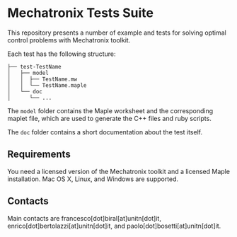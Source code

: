 # Mechatronix Tests Suite

This repository presents a number of example and tests for solving optimal control problems with Mechatronix toolkit. 

Each test has the following structure:

    ├── test-TestName
    │   ├── model
    │   │  ├── TestName.mw
    │   │  └── TestName.maple
    │   └── doc
    │      └── ...

The `model` folder contains the Maple worksheet and the corresponding maplet file, which are used to generate the C++ files and ruby scripts.

The `doc` folder contains a short documentation about the test itself.

## Requirements

You need a licensed version of the Mechatronix toolkit and a licensed Maple installation. Mac OS X, Linux, and Windows are supported.

## Contacts

Main contacts are francesco[dot]biral[at]unitn[dot]it, enrico[dot]bertolazzi[at]unitn[dot]it, and paolo[dot]bosetti[at]unitn[dot]it.
